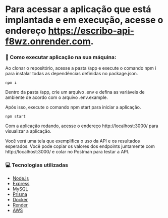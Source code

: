 # Para acessar a aplicação que está implantada e em execução, acesse o endereço https://escribo-api-f8wz.onrender.com.


### :wrench: Como executar aplicação na sua máquina:

Ao clonar o repositório, acesse a pasta /app e execute o comando npm i para instalar todas as dependências definidas no package.json.

```
npm i
```

Dentro da pasta /app, crie um arquivo .env e defina as variáveis de ambiente de acordo com o arquivo .env.example.

Após isso, execute o comando npm start para iniciar a aplicação.

```
npm start
```

Com a aplicação rodando, acesse o endereço http://localhost:3000/ para visualizar a aplicação.

Você verá uma tela que exemplifica o uso da API e os resultados esperados. Você pode copiar os valores dos endpoints juntamente com http://localhost:3000/ e colar no Postman para testar a API.

### :computer: Tecnologias utilizadas

- [Node.js](https://nodejs.org/en/)
- [Express](https://expressjs.com/pt-br/)
- [MySQL](https://www.mysql.com/)
- [Prisma](https://www.prisma.io/)
- [Docker](https://www.docker.com/)
- [Render](https://render.com/)
- [AWS](https://aws.amazon.com/pt/)